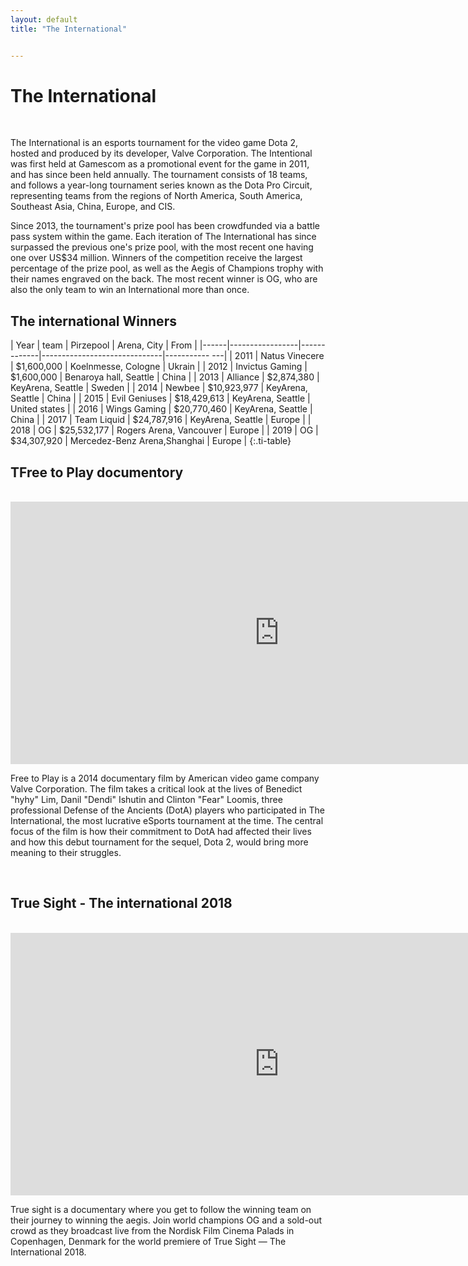 ```yaml
---
layout: default
title: "The International"


---
```

<div class="aegis">

<h1>The International</h1>

 <br>
 <p> The International is an esports tournament for the video game Dota 2, hosted and produced by its developer, Valve Corporation. The Intentional was first held at Gamescom as a promotional event for the game in 2011, and has since been held annually. The tournament consists of 18 teams, and follows a year-long tournament series known as the Dota Pro Circuit, representing teams from the regions of North America, South America, Southeast Asia, China, Europe, and CIS.

Since 2013, the tournament's prize pool has been crowdfunded via a battle pass system within the game. Each iteration of The International has since surpassed the previous one's prize pool, with the most recent one having one over US$34 million. Winners of the competition receive the largest percentage of the prize pool, as well as the Aegis of Champions trophy with their names engraved on the back. The most recent winner is OG, who are also the only team to win an International more than once.
</p>
</div>

<h2>The international Winners</h2>

| Year | team            | Pirzepool   | Arena, City                  | From          |
|------|-----------------|-------------|------------------------------|----------- ---|
| 2011 | Natus Vinecere  | $1,600,000  | Koelnmesse, Cologne          | Ukrain        |
| 2012 | Invictus Gaming | $1,600,000  | Benaroya hall, Seattle       | China         |
| 2013 | Alliance        | $2,874,380  | KeyArena, Seattle            | Sweden        |
| 2014 | Newbee          | $10,923,977 | KeyArena, Seattle            | China         |
| 2015 | Evil Geniuses   | $18,429,613 | KeyArena, Seattle            | United states |
| 2016 | Wings Gaming    | $20,770,460 | KeyArena, Seattle            | China         |
| 2017 | Team Liquid     | $24,787,916 | KeyArena, Seattle            | Europe        |
| 2018 | OG              | $25,532,177 | Rogers Arena, Vancouver      | Europe        |
| 2019 | OG              | $34,307,920 | Mercedez-Benz Arena,Shanghai | Europe        |
{:.ti-table}
<br>

<div class="f2p">

<h2>TFree to Play documentory</h2>

 <br>
<iframe id="f2p-video" width="860" height="420" src="https://www.youtube.com/embed/UjZYMI1zB9s" frameborder="0" allow="accelerometer;  encrypted-media; gyroscope; picture-in-picture" allowfullscreen></iframe>

 <p> Free to Play is a 2014 documentary film by American video game company Valve Corporation. The film takes a critical look at the lives of Benedict "hyhy" Lim, Danil "Dendi" Ishutin and Clinton "Fear" Loomis, three professional Defense of the Ancients (DotA) players who participated in The International, the most lucrative eSports tournament at the time. The central focus of the film is how their commitment to DotA had affected their lives and how this debut tournament for the sequel, Dota 2, would bring more meaning to their struggles.
</p>
<br>
</div>

<div class="trueSight">

<h2>True Sight - The international 2018</h2>

 <br>
<iframe id="trueSight-video" width="860" height="420" src="https://www.youtube.com/embed/Bv4CqIxqTMA" frameborder="0" allow="accelerometer; encrypted-media; gyroscope; picture-in-picture" allowfullscreen></iframe>

 <p> 
 True sight is a documentary where you get to follow the winning team on their journey to winning the aegis.
 Join world champions OG and a sold-out crowd as they broadcast live from the Nordisk Film Cinema Palads in Copenhagen, Denmark for the world premiere of True Sight — The International 2018.
</p>
<br>
</div>